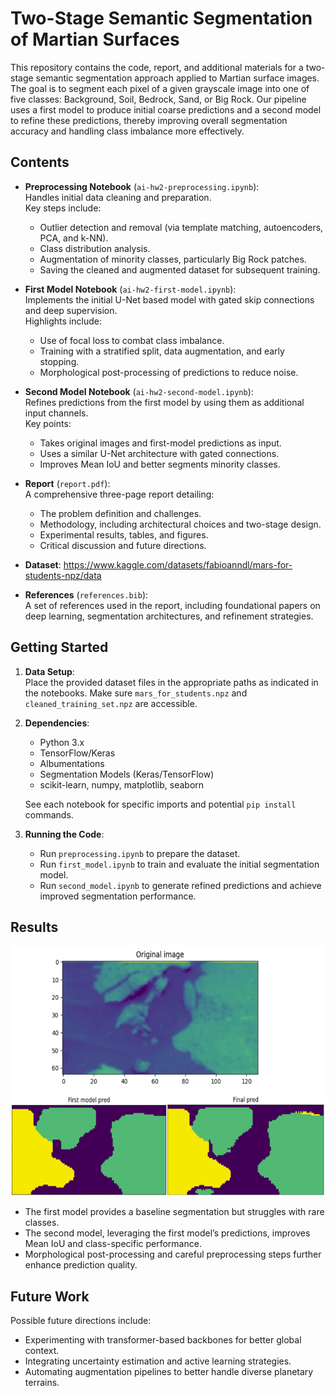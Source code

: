 # Two-Stage Semantic Segmentation of Martian Surfaces

This repository contains the code, report, and additional materials for a two-stage semantic segmentation approach applied to Martian surface images. The goal is to segment each pixel of a given grayscale image into one of five classes: Background, Soil, Bedrock, Sand, or Big Rock. Our pipeline uses a first model to produce initial coarse predictions and a second model to refine these predictions, thereby improving overall segmentation accuracy and handling class imbalance more effectively.

## Contents

- **Preprocessing Notebook** (`ai-hw2-preprocessing.ipynb`):  
  Handles initial data cleaning and preparation.  
  Key steps include:
  - Outlier detection and removal (via template matching, autoencoders, PCA, and k-NN).
  - Class distribution analysis.
  - Augmentation of minority classes, particularly Big Rock patches.
  - Saving the cleaned and augmented dataset for subsequent training.

- **First Model Notebook** (`ai-hw2-first-model.ipynb`):  
  Implements the initial U-Net based model with gated skip connections and deep supervision.  
  Highlights include:
  - Use of focal loss to combat class imbalance.
  - Training with a stratified split, data augmentation, and early stopping.
  - Morphological post-processing of predictions to reduce noise.

- **Second Model Notebook** (`ai-hw2-second-model.ipynb`):  
  Refines predictions from the first model by using them as additional input channels.  
  Key points:
  - Takes original images and first-model predictions as input.
  - Uses a similar U-Net architecture with gated connections.
  - Improves Mean IoU and better segments minority classes.

- **Report** (`report.pdf`):  
  A comprehensive three-page report detailing:
  - The problem definition and challenges.
  - Methodology, including architectural choices and two-stage design.
  - Experimental results, tables, and figures.
  - Critical discussion and future directions.
 
- **Dataset**: https://www.kaggle.com/datasets/fabioanndl/mars-for-students-npz/data

- **References** (`references.bib`):  
  A set of references used in the report, including foundational papers on deep learning, segmentation architectures, and refinement strategies.

## Getting Started

1. **Data Setup**:  
   Place the provided dataset files in the appropriate paths as indicated in the notebooks. Make sure `mars_for_students.npz` and `cleaned_training_set.npz` are accessible.

2. **Dependencies**:  
   - Python 3.x  
   - TensorFlow/Keras  
   - Albumentations  
   - Segmentation Models (Keras/TensorFlow)  
   - scikit-learn, numpy, matplotlib, seaborn  
   
   See each notebook for specific imports and potential `pip install` commands.

3. **Running the Code**:  
   - Run `preprocessing.ipynb` to prepare the dataset.  
   - Run `first_model.ipynb` to train and evaluate the initial segmentation model.  
   - Run `second_model.ipynb` to generate refined predictions and achieve improved segmentation performance.

## Results
<img src="./result.jpg" width="600" height="400">

- The first model provides a baseline segmentation but struggles with rare classes.
- The second model, leveraging the first model’s predictions, improves Mean IoU and class-specific performance.
- Morphological post-processing and careful preprocessing steps further enhance prediction quality.

## Future Work

Possible future directions include:
- Experimenting with transformer-based backbones for better global context.
- Integrating uncertainty estimation and active learning strategies.
- Automating augmentation pipelines to better handle diverse planetary terrains.
